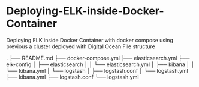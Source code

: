 # Deploying-ELK-inside-Docker-Container
Deploying ELK inside Docker Container with docker compose using previous a cluster deployed with Digital Ocean
File structure 

.
├── README.md
├── docker-compose.yml
├── elasticsearch.yml
├── elk-config
│   ├── elasticsearch
│   │   └── elasticsearch.yml
│   ├── kibana
│   │   └── kibana.yml
│   └── logstash
│       ├── logstash.conf
│       └── logstash.yml
├── kibana.yml
├── logstash.conf
└── logstash.yml
